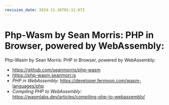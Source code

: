 ```yaml
---
revision_date: 2024-11-26T01:11:07Z
---
```

# Php-Wasm by Sean Morris: PHP in Browser, powered by WebAssembly:
Php-Wasm by Sean Morris: PHP in Browser, powered by WebAssembly:
* https://github.com/seanmorris/php-wasm
* https://php-wasm.seanmorr.is
* *PHP in WebAssembly*: https://developer.fermyon.com/wasm-languages/php
* *Compiling PHP to WebAssembly*: https://wasmlabs.dev/articles/compiling-php-to-webassembly/